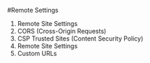 #Remote Settings
1. Remote Site Settings
2. CORS (Cross-Origin Requests)
3. CSP Trusted Sites (Content Security Policy)
4. Remote Site Settings
5. Custom URLs
